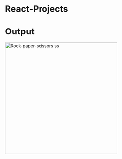 # React-Projects

# Output
<img width="362" alt="Rock-paper-scissors ss" src="https://github.com/Isha72/React-Projects/assets/90326950/c42d6f28-db59-48bd-bc7c-2c99d08db403">

